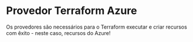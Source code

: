 # Provedor Terraform Azure

Os provedores são necessários para o Terraform executar e criar recursos com êxito - neste caso, recursos do Azure!